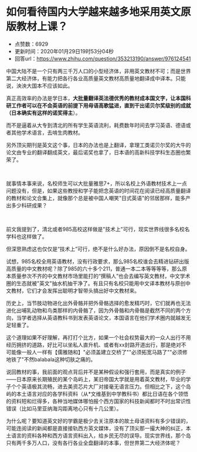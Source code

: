 # 如何看待国内大学越来越多地采用英文原版教材上课？
- 点赞数：6929
- 更新时间：2020年01月29日19时53分04秒
- 回答url：https://www.zhihu.com/question/353213190/answer/976124541
<body>
 <p data-pid="kSl1Iuje">中国大陆不是一个只有两三千万人口的小型经济体，非用英文教材不可；而是世界第二大经济体，有能力把各行各业高质量英文教材高质量地翻译成中译本。只能说，泱泱大国本不应该如此。</p>
 <p data-pid="65gMytge">真正高效率的办法是学日本，<b>大批量翻译英法德优秀的教材成本国文字，让本国科研工作者可以在不会英语的前提下用母语高歌猛进，直到干出诺贝尔奖级别的成就（日本确实有这样的诺奖得主</b>）。</p>
 <p data-pid="7t3WVe_6">而不是逼着从大专到清北的所有学生英语流利，耗费数年时间去学习英语、德语或者其他学术语言，去啃生肉教材。</p>
 <p data-pid="FPbOKvQE">另外顶尖期刊是英文这个事，日本的办法也是上翻译，拿理工类诺贝尔奖的大牛的论文由专业的翻译翻成英文，最后诺奖也拿了，日本语的高新科技学科生态圈也繁荣了。</p>
 <p class="ztext-empty-paragraph"><br></p>
 <p data-pid="X3rZ9pHj">就事情本事来说，名校师生可以大批量雅思7+，所以名校上外语教材技术上一点问题没有，但是，如果这些教授和学子能把念英语的时间花在阅读已经高质量翻译的教材和论文合集上，就像那个总是被中国人嘲笑"日式英语"的邻居那样，能多产出多少科研成果？</p>
 <p class="ztext-empty-paragraph"><br></p>
 <p data-pid="vtip0wxu">前文我提到了，清北或者985高校这样做是"技术上"可行，现实世界线很多名校名学科也这样做了。</p>
 <p data-pid="NZlNwfqB">但深思熟虑这也仅仅是“技术上”可行，绝不是什么好办法，原因倒不是名校自身。</p>
 <p data-pid="qd8f02rD">试想，985名校全用英语教材，没有行政要求，那么985名校谁会去精进钻研出版高质量的中文教材呢？除了985的六十多个211，普通一本二本等等等等，那么原本质量参次不齐的中文教材市场里能打的“撰稿人”也会去编写英文教材，中文学术圈的生态就被"英文"抽水机抽干净了。有且只有名校只能用中文译本教材与原创中文教材，它们才会发挥出聪明才智带头搞出好中文教材来。</p>
 <p data-pid="4rWYFAAu">历史上，当节肢动物进化出外骨骼并把外骨骼选择的愈发精巧时，它们就再也无法进化出哺乳动物和鸟类那样的内骨骼了，因为外骨骼和内骨骼是截然不同的两个方向，当学者选择从英语教科书到发表英语论文，本国语言在他们学术圈内就越发无足轻重了。</p>
 <p data-pid="AOhq18sS">这个道理如果不好理解，再打打个比方，如果一个社会权势最大的一众人出行不用经历拥挤的道路，好比可以坐私人直升机、或者有xx封路开道出行，那是绝对不可能像一般人一样有【儒雅随和】"必须盖建立交桥了""必须拓宽马路了""必须修地铁了"不然balabala这种切肤之痛的。</p>
 <p data-pid="CfrPGBZP">说回教材的事，我前面的观点背后并不是某种假设和强行套用，而是真实的例子——日本原来长期殖民的某个岛屿上，某旧帝国大学就是用着英文教材，毕业的学子个个英语极其流畅，进去美资芯片大厂对接毫无语言压力。但相比之下，这个岛屿的本土语言对应的各学科资料（从*文维基到中学教科书）都比日语在各个领悟的资料短和烂得多，各种当地媒体哪怕报个西方国家的科技新闻都时不时出常识性错误（比如马里亚纳海沟距离地心只有十几公里）。</p>
 <p data-pid="xiy4uTOG">为什么呢？要知道英文好的学霸是极少去关注原本的故土母语资料有多少错误的，可能连阅读的新闻都是直接接轨西方英文媒体，没有了顶尖那一撮大神的纠正，本土语言的资料各种和西方语言资料出入，给乡民无尽的误导。现实世界线，那个岛只有两千多万人口，没有各行各业全盘翻译的本事，但世界第二大经济体呢？</p>
</body>